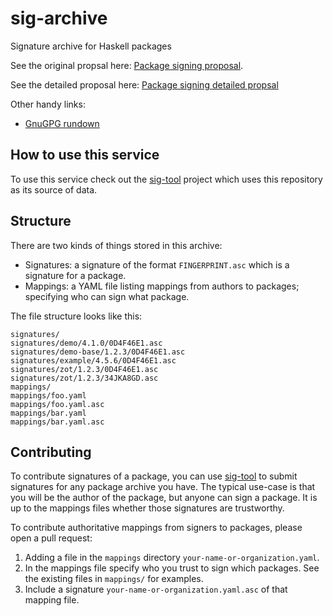 # sig-archive

Signature archive for Haskell packages

See the original propsal here:
[Package signing proposal](https://github.com/commercialhaskell/commercialhaskell/wiki/Package-signing-proposal).

See the detailed proposal here: [Package signing detailed propsal](https://github.com/commercialhaskell/commercialhaskell/wiki/Package-signing-detailed-propsal)

Other handy links:

* [GnuGPG rundown](https://github.com/commercialhaskell/commercialhaskell/wiki/GnuPG-rundown)

## How to use this service

To use this service check out the
[sig-tool](https://github.com/commercialhaskell/sig-tool) project
which uses this repository as its source of data.

## Structure

There are two kinds of things stored in this archive:

* Signatures: a signature of the format `FINGERPRINT.asc` which is a
  signature for a package.
* Mappings: a YAML file listing mappings from authors to packages;
  specifying who can sign what package.

The file structure looks like this:

    signatures/
    signatures/demo/4.1.0/0D4F46E1.asc
    signatures/demo-base/1.2.3/0D4F46E1.asc
    signatures/example/4.5.6/0D4F46E1.asc
    signatures/zot/1.2.3/0D4F46E1.asc
    signatures/zot/1.2.3/34JKA8GD.asc
    mappings/
    mappings/foo.yaml
    mappings/foo.yaml.asc
    mappings/bar.yaml
    mappings/bar.yaml.asc

## Contributing

To contribute signatures of a package, you can use
[sig-tool](https://github.com/commercialhaskell/sig-archive) to submit
signatures for any package archive you have. The typical use-case is
that you will be the author of the package, but anyone can sign a
package. It is up to the mappings files whether those signatures are
trustworthy.

To contribute authoritative mappings from signers to packages, please
open a pull request:

1. Adding a file in the `mappings` directory
   `your-name-or-organization.yaml`.
2. In the mappings file specify who you trust to sign which
   packages. See the existing files in `mappings/` for examples.
3. Include a signature `your-name-or-organization.yaml.asc` of that
   mapping file.
